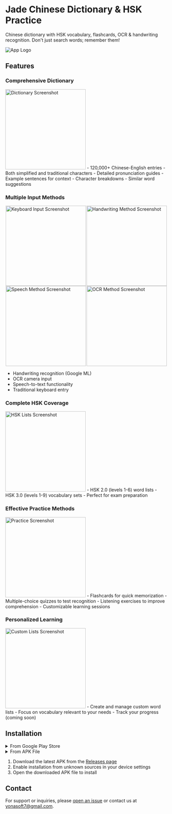 # Jade Chinese Dictionary & HSK Practice

Chinese dictionary with HSK vocabulary, flashcards, OCR & handwriting recognition. Don't just search words; remember them!

![App Logo](/screenshots/graphic.png)

## Features
### Comprehensive Dictionary
<img src="/screenshots/home.jpg" width="250" alt="Dictionary Screenshot">
- 120,000+ Chinese-English entries
- Both simplified and traditional characters
- Detailed pronunciation guides
- Example sentences for context
- Character breakdowns
- Similar word suggestions

### Multiple Input Methods
<div style="display: flex; justify-content: space-around; flex-wrap: wrap;">
  <img src="/screenshots/keyboard.jpg" width="250" alt="Keyboard Input Screenshot">
  <img src="/screenshots/handwriting.jpg" width="250" alt="Handwriting Method Screenshot">
  <img src="/screenshots/speech.jpg" width="250" alt="Speech Method Screenshot">
  <img src="/screenshots/ocr.jpg" width="250" alt="OCR Method Screenshot">
</div>

- Handwriting recognition (Google ML)
- OCR camera input
- Speech-to-text functionality
- Traditional keyboard entry

### Complete HSK Coverage
<img src="/screenshots/hsk.jpg" width="250" alt="HSK Lists Screenshot">
- HSK 2.0 (levels 1-6) word lists
- HSK 3.0 (levels 1-9) vocabulary sets
- Perfect for exam preparation

### Effective Practice Methods
<img src="/screenshots/multi.jpg" width="250" alt="Practice Screenshot">
- Flashcards for quick memorization
- Multiple-choice quizzes to test recognition
- Listening exercises to improve comprehension
- Customizable learning sessions

### Personalized Learning
<img src="/screenshots/list.jpg" width="250" alt="Custom Lists Screenshot">
- Create and manage custom word lists
- Focus on vocabulary relevant to your needs
- Track your progress (coming soon)

## Installation

<details>
<summary>From Google Play Store</summary>

1. Visit [Jade Chinese Dictionary on Google Play](https://play.google.com/store/apps/details?id=com.jadechinesedictionary)
2. Click "Install"
3. Open the app after installation completes
</details>

<details>
<summary>From APK File</summary>

1. Download the latest APK from the [Releases page](https://github.com/yourusername/jade-chinese-dictionary/releases)
2. Enable installation from unknown sources in your device settings
3. Open the downloaded APK file to install
</details>

1. Download the latest APK from the [Releases page](https://github.com/yourusername/jade-chinese-dictionary/releases)
2. Enable installation from unknown sources in your device settings
3. Open the downloaded APK file to install
</details>


## Contact

For support or inquiries, please [open an issue](https://github.com/yonasoft/jade-dictionary-android2/issues) or contact us at yonasoft7@gmail.com.
